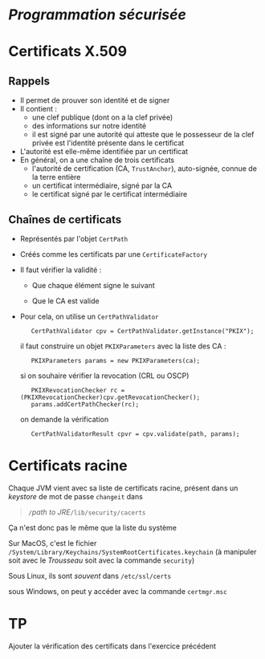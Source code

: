 *Programmation sécurisée*=========================Certificats X.509=================Rappels-------- Il permet de prouver son identité et de signer- Il contient :  - une clef publique (dont on a la clef privée)  - des informations sur notre identité  - il est signé par une autorité qui atteste que le possesseur de la clef privée est l'identité présente dans le certificat- L'autorité est elle-même identifiée par un certificat- En général, on a une chaîne de trois certificats  - l'autorité de certification (CA, `TrustAnchor`), auto-signée, connue de la terre entière  - un certificat intermédiaire, signé par la CA  - le certificat signé par le certificat intermédiaireChaînes de certificats----------------------- Représentés par l'objet `CertPath`- Créés comme les certificats par une `CertificateFactory`- Il faut vérifier la validité :  - Que chaque élément signe le suivant  - Que le CA est valide- Pour cela, on utilise un `CertPathValidator`         CertPathValidator cpv = CertPathValidator.getInstance("PKIX");  il faut construire un objet `PKIXParameters` avec la liste des CA :           PKIXParameters params = new PKIXParameters(ca);    si on souhaire vérifier la revocation (CRL ou OSCP)         PKIXRevocationChecker rc = (PKIXRevocationChecker)cpv.getRevocationChecker();         params.addCertPathChecker(rc);           on demande la vérification                  CertPathValidatorResult cpvr = cpv.validate(path, params);         Certificats racine==================Chaque JVM vient avec sa liste de certificats racine, présent dans un *keystore* de mot de passe `changeit` dans> `/`*path to JRE*`/lib/security/cacerts`Ça n'est donc pas le même que la liste du systèmeSur MacOS, c'est le fichier `/System/Library/Keychains/SystemRootCertificates.keychain` (à manipuler soit avec le *Trousseau* soit avec la commande `security`)Sous Linux, ils sont *souvent* dans `/etc/ssl/certs`sous Windows, on peut y accéder avec la commande `certmgr.msc`TP==Ajouter la vérification des certificats dans l'exercice précédent